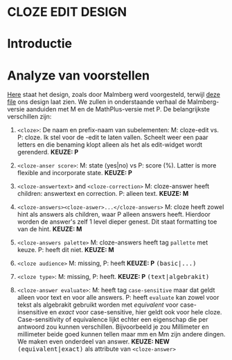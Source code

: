 CLOZE EDIT DESIGN
=================


# Introductie


# Analyze van voorstellen

[Here](003-cloze-sample-malmberg.xml) staat het design, zoals door Malmberg werd voorgesteld, terwijl
[deze file](004-cloze-sample-our-initial-design.xml) ons design laat zien. We zullen in onderstaande verhaal
de Malmberg-versie aanduiden met M en de MathPlus-versie met P. De belangrijkste verschillen zijn:

1. `<cloze>`: De naam en prefix-naam van subelementen: M: cloze-edit vs. P: cloze. Ik stel voor de -edit te laten
  vallen. Scheelt weer een paar letters en die benaming klopt alleen als het als edit-widget wordt gerenderd. **KEUZE: P**

2. `<cloze-anser score>`: M: state (yes|no) vs P: score (%). Latter is more flexible and incorporate state. **KEUZE: P**

3. `<cloze-answertext>` and `<cloze-correction>` M: cloze-answer heeft children: answertext en correction. P: alleen text. **KEUZE: M**

4. `<cloze-answers><cloze-aswer>...</cloze-answers>` M: cloze heeft zowel hint als answers als children, waar P alleen answers heeft. Hierdoor worden
  de answer's zelf 1 level dieper genest. Dit staat formatting toe van de hint. **KEUZE: M**

5. `<cloze-answers palette>` M: cloze-answers heeft tag `pallette` met keuze. P: heeft dit niet. **KEUZE: M**

6. `<cloze audience>` M: missing, P: heeft **KEUZE: P** <tt>(basic|...)</tt>

7. `<cloze type>`: M: missing, P: heeft. **KEUZE: P** <tt>(text|algebrakit)</tt>

8. `<cloze-answer evaluate>`: M: heeft tag `case-sensitive` maar dat geldt alleen voor text en voor alle answers.
    P: heeft `evaluate` kan zowel voor
    tekst als algebrakit gebruikt worden met *equivalent* voor case-insensitive en *exact* voor case-sensitive, hier
    geldt ook voor hele cloze. Case-sensitivity of equivalence lijkt echter een eigenschap die per antwoord zou
    kunnen verschillen. Bijvoorbeeld je zou Millimeter en millimeter beide goed kunnen tellen maar mm en Mm zijn
    andere dingen. We maken even onderdeel van answer.
   **KEUZE: NEW** <tt>(equivalent|exact)</tt> als attribute van `<cloze-answer>`